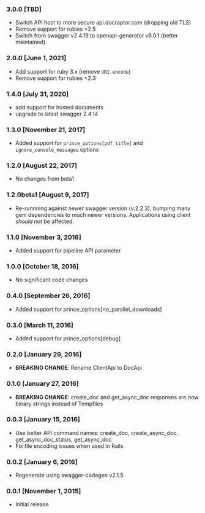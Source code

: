 ### 3.0.0 [TBD]
* Switch API host to more secure api.docraptor.com (dropping old TLS)
* Remove support for rubies <2.5
* Switch from swagger v2.4.19 to openapi-generator v6.0.1 (better maintained)

### 2.0.0 [June 1, 2021]
* Add support for ruby 3.x (remove `URI.encode`)
* Remove support for rubies <2.3

### 1.4.0 [July 31, 2020]
* add support for hosted documents
* upgrade to latest swagger 2.4.14

### 1.3.0 [November 21, 2017]
* Added support for `prince_options[pdf_title]` and `ignore_console_messages` options

### 1.2.0 [August 22, 2017]
* No changes from beta1

### 1.2.0beta1 [August 9, 2017]
* Re-runnning against newer swagger version (v.2.2.3), bumping many gem dependencies to much newer versions. Applications using client *should not* be affected.

### 1.1.0 [November 3, 2016]
* Added support for pipeline API parameter

### 1.0.0 [October 18, 2016]
* No significant code changes

### 0.4.0 [September 26, 2016]
* Added support for prince_options[no_parallel_downloads]

### 0.3.0 [March 11, 2016]
* Added support for prince_options[debug]

### 0.2.0 [January 29, 2016]
* **BREAKING CHANGE**: Rename ClientApi to DocApi

### 0.1.0 [January 27, 2016]
* **BREAKING CHANGE**: create_doc and get_async_doc responses are now binary strings instead of Tempfiles

### 0.0.3 [January 15, 2016]
* Use better API command names: create_doc, create_async_doc, get_async_doc_status, get_async_doc
* Fix file encoding issues when used in Rails

### 0.0.2 [January 6, 2016]
* Regenerate using swagger-codegen v2.1.5

### 0.0.1 [November 1, 2015]
* Initial release
